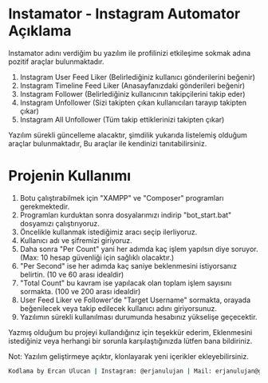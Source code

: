 # Instamator - Instagram Automator Açıklama

Instamator adını verdiğim bu yazılım ile profilinizi etkileşime sokmak adına pozitif araçlar bulunmaktadır.

1) Instagram User Feed Liker (Belirlediğiniz kullanıcı gönderilerini beğenir)
2) Instagram Timeline Feed Liker (Anasayfanızdaki gönderileri beğenir)
3) Instagram Follower (Belirlediğiniz kullanıcının takipçilerini takip eder)
4) Instagram Unfollower (Sizi takipten çıkan kullanıcıları tarayıp takipten çıkar)
5) Instagram All Unfollower (Tüm takip ettiklerinizi takipten çıkar)

Yazılım sürekli güncelleme alacaktır, şimdilik yukarıda listelemiş olduğum araçlar bulunmaktadır, Bu araçlar ile kendinizi tanıtabilirsiniz.

# Projenin Kullanımı

1) Botu çalıştırabilmek için "XAMPP" ve "Composer" programları gerekmektedir.
2) Programları kurduktan sonra dosyalarımızı indirip "bot_start.bat" dosyamızı çalıştırıyoruz.
3) Öncelikle kullanmak istediğimiz aracı seçip ilerliyoruz.
4) Kullanıcı adı ve şifremizi giriyoruz.
5) Daha sonra "Per Count" yani her adımda kaç işlem yapılsın diye soruyor. (Max: 10 hesap güvenliği için sağlıklı olacaktır.)
6) "Per Second" ise her adımda kaç saniye beklenmesini istiyorsanız belirtin. (10 ve 60 arası idealdir)
7) "Total Count" bu kavram ise yapılacak olan toplam işlem sayısını sormakta. (100 ve 200 arası idealdir)
8) User Feed Liker ve Follower'de "Target Username" sormakta, orayada beğenilecek veya takip edilecek kullanıcı adını giriyorsunuz.
9) Yazılımın sürekli kullanılması durumunda hesabınız yükselişe geçecektir.

Yazmış olduğum bu projeyi kullandığınız için teşekkür ederim, Eklenmesini istediğiniz veya herhangi bir sorunla karşılaştığınızda lütfen bana bildiriniz.

Not: Yazılım geliştirmeye açıktır, klonlayarak yeni içerikler ekleyebilirsiniz.

```sh
Kodlama by Ercan Ulucan | Instagram: @erjanulujan | Mail: erjanulujan@gmail.com
```
